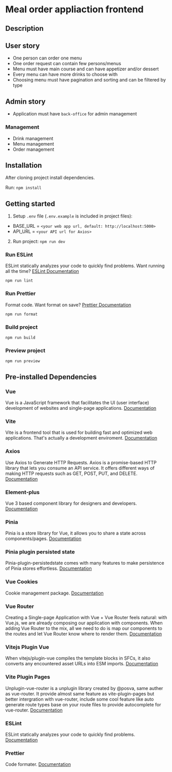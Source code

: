 # Meal order appliaction frontend

## Description

## User story

- One person can order one menu
- One order request can contain few persons/menus
- Menu must have main course and can have appetizer and/or dessert
- Every menu can have more drinks to choose with
- Choosing menu must have pagination and sorting and can be filtered by type

## Admin story

- Application must have `back-office` for admin management

### Management

- Drink management
- Menu management
- Order management

## Installation

After cloning project install dependencies.

Run: `npm install`

## Getting started

1. Setup `.env` file (`.env.example` is included in project files):

- BASE_URL = `<your web app url, default: http://localhost:5000>`
- API_URL = `<your API url for Axios>`

2. Run project: `npm run dev`

### Run ESLint

ESLint statically analyzes your code to quickly find problems. Want running all the time? [ESLint Documentation](https://eslint.org/docs/latest/)

`npm run lint`

### Run Prettier

Format code. Want format on save? [Prettier Documentation](https://prettier.io/docs/en/)

`npm run format`

### Build project

`npm run build`

### Preview project

`npm run preview`

## Pre-installed Dependencies

### Vue

Vue is a JavaScript framework that facilitates the UI (user interface) development of websites and single-page applications. [Documentation](https://vuejs.org/)

### Vite

Vite is a frontend tool that is used for building fast and optimized web applications. That's actually a development enviroment. [Documentation](https://vitejs.dev/)

### Axios

Use Axios to Generate HTTP Requests. Axios is a promise-based HTTP library that lets you consume an API service. It offers different ways of making HTTP requests such as GET, POST, PUT, and DELETE. [Documentation](https://www.npmjs.com/package/axios)

### Element-plus

Vue 3 based component library for designers and developers. [Documentation](https://element-plus.org/en-US/)

### Pinia

Pinia is a store library for Vue, it allows you to share a state across components/pages. [Documentation](https://pinia.vuejs.org/introduction.html)

### Pinia plugin persisted state

Pinia-plugin-persistedstate comes with many features to make persistence of Pinia stores effortless. [Documentation](https://prazdevs.github.io/pinia-plugin-persistedstate/guide/)

### Vue Cookies

Cookie management package. [Documentation](https://www.npmjs.com/package/vue-cookies)

### Vue Router

Creating a Single-page Application with Vue + Vue Router feels natural: with Vue.js, we are already composing our application with components. When adding Vue Router to the mix, all we need to do is map our components to the routes and let Vue Router know where to render them.
[Documentation](https://router.vuejs.org/guide/)

### Vitejs Plugin Vue

When vitejs/plugin-vue compiles the template blocks in SFCs, it also converts any encountered asset URLs into ESM imports. [Documentation](https://www.npmjs.com/package/@vitejs/plugin-vue)

### Vite Plugin Pages

Unplugin-vue-router is a unplugin library created by @posva, same auther as vue-router. It provide almost same feature as vite-plugin-pages but better intergration with vue-router, include some cool feature like auto generate route types base on your route files to provide autocomplete for vue-router.
[Documentation](https://www.npmjs.com/package/vite-plugin-pages)

### ESLint

ESLint statically analyzes your code to quickly find problems. [Documentation](https://eslint.org/docs/latest/)

### Prettier

Code formater. [Documentation](https://prettier.io/docs/en/)
